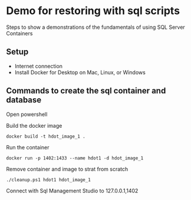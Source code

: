# Demo for restoring with sql scripts

Steps to show a demonstrations of the fundamentals of using SQL Server Containers

## Setup

- Internet connection
- Install Docker for Desktop on Mac, Linux, or Windows

## Commands to create the sql container and database

Open powershell

Build the docker image

```
docker build -t hdot_image_1 .
```
Run the container

```
docker run -p 1402:1433 --name hdot1 -d hdot_image_1
```

Remove container and image to strat from scratch

```
./cleanup.ps1 hdot1 hdot_image_1
```

Connect with Sql Management Studio to 127.0.0.1,1402
